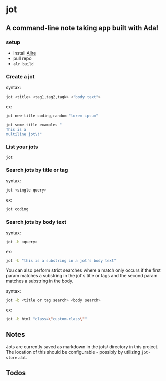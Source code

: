 # jot
## A command-line note taking app built with Ada!

### setup
- install [Alire](https://alire.ada.dev/docs/#getting-started)
- pull repo
- `alr build`
### Create a jot
syntax:
```bash
jot <title> <tag1,tag2,tagN> <"body text">
```
ex:
```bash
jot new-title coding,random "lorem ipsum"
```
```bash
jot some-title examples "
This is a
multiline jot\!"
```
### List your jots
```
jot
```

### Search jots by title or tag
syntax:
```bash
jot <single-query>
```
ex:
```bash
jot coding
```

### Search jots by body text
syntax:
```bash
jot -b <query>
```
ex:
```bash
jot -b "this is a substring in a jot's body text"
```
You can also perform strict searches where a match only occurs if the first param matches a substring in the jot's title or tags and the second param matches a substring in the body.

syntax:
```bash
jot -b <title or tag search> <body search>
```
ex: 
```bash
jot -b html "class=\"custom-class\""
```

## Notes
Jots are currently saved as markdown in the jots/ directory in this project.  The location of this should be configurable - possibly by utilizing `jot-store.dat`.

## Todos